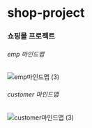 # shop-project

### 쇼핑몰 프로젝트

###### emp 마인드맵
![emp마인드맵 (3)](https://github.com/tmdduq500/shop-project/assets/128893813/1206c223-0f69-432d-9d38-5a52440d5115)

###### customer 마인드맵
![customer마인드맵 (3)](https://github.com/tmdduq500/shop-project/assets/128893813/8f5d1f60-f6a6-40bd-a420-f4815c3530a7)

